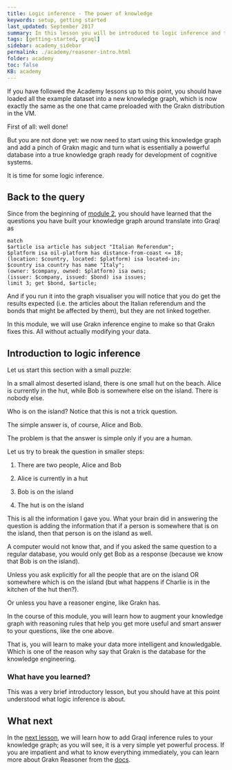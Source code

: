 ```yaml
---
title: Logic inference - The power of knowledge
keywords: setup, getting started
last_updated: September 2017
summary: In this lesson you will be introduced to logic inference and the uses of Grakn reasoning engine.
tags: [getting-started, graql]
sidebar: academy_sidebar
permalink: ./academy/reasoner-intro.html
folder: academy
toc: false
KB: academy
---
```


If you have followed the Academy lessons up to this point, you should have loaded all the example dataset into a new knowledge graph, which is now exactly the same as the one that came preloaded with the Grakn distribution in the VM.

First of all: well done!

But you are not done yet: we now need to start using this knowledge graph and add a pinch of Grakn magic and turn what is essentially a powerful database into a true knowledge graph ready for development of cognitive systems.

It is time for some logic inference.

## Back to the query
Since from the beginning of [module 2](./graql-intro.html), you should have learned that the questions you have built your knowledge graph around translate into Graql as

```graql
match
$article isa article has subject "Italian Referendum";
$platform isa oil-platform has distance-from-coast <= 18;
(location: $country, located: $platform) isa located-in;
$country isa country has name "Italy";
(owner: $company, owned: $platform) isa owns;
(issuer: $company, issued: $bond) isa issues;
limit 3; get $bond, $article;
```

And if you run it into the graph visualiser you will notice that you do get the results expected (i.e. the articles about the Italian referendum and the bonds that might be affected by them), but they are not linked together.

In this module, we will use Grakn inference engine to make so that Grakn fixes this. All without actually modifying your data.

## Introduction to logic inference
Let us start this section with a small puzzle:

In a small almost deserted island, there is one small hut on the beach. Alice is currently in the hut, while Bob is somewhere else on the island. There is nobody else.

Who is on the island? Notice that this is not a trick question.

The simple answer is, of course, Alice and Bob.

The problem is that the answer is simple only if you are a human.

Let us try to break the question in smaller steps:

  1. There are two people, Alice and Bob

  1. Alice is currently in a hut

  1. Bob is on the island

  1. The hut is on the island

This is all the information I gave you. What your brain did in answering the question is adding the information that if a person is somewhere that is on the island, then that person is on the island as well.

A computer would not know that, and if you asked the same question to a regular database, you would only get Bob as a response (because we know that Bob is on the island).

Unless you ask explicitly for all the people that are on the island OR somewhere which is on the island (but what happens if Charlie is in the kitchen of the hut then?).

Or unless you have a reasoner engine, like Grakn has.

In the course of this module, you will learn how to augment your knowledge graph with reasoning rules that help you get more useful and smart answer to your questions, like the one above.

That is, you will learn to make your data more intelligent and knowledgable. Which is one of the reason why say that Grakn is the database for the knowledge engineering.

### What have you learned?
This was a very brief introductory lesson, but you should have at this point understood what logic inference is about.

## What next
In the [next lesson](./inference-rules.html), we will learn how to add Graql inference rules to your knowledge graph; as you will see, it is a very simple yet powerful process. If you are impatient and what to know everything immediately, you can learn more about Grakn Reasoner from the [docs](../index.html).
